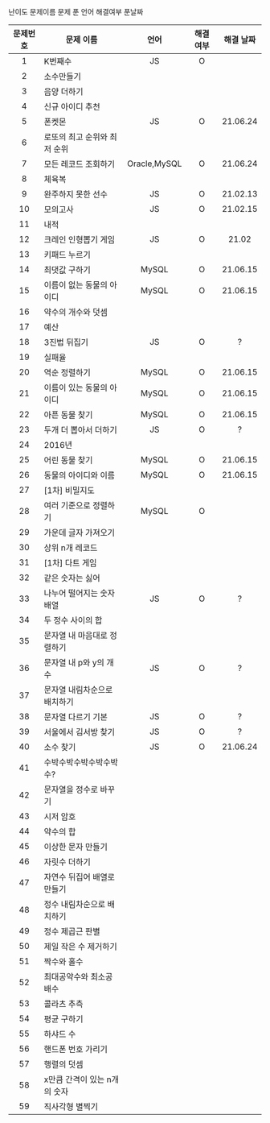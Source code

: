 난이도 문제이름 문제 푼 언어 해결여부  푼날짜

| 문제번호 | 문제 이름                    |     언어     | 해결 여부 | 해결 날짜 |
| :------: | ---------------------------- | :----------: | :-------: | :-------: |
|    1     | K번째수                      |      JS      |     O     |           |
|    2     | 소수만들기                   |              |           |           |
|    3     | 음양 더하기                  |              |           |           |
|    4     | 신규 아이디 추천             |              |           |           |
|    5     | 폰켓몬                       |      JS      |     O     | 21.06.24  |
|    6     | 로또의 최고 순위와 최저 순위 |              |           |           |
|    7     | 모든 레코드 조회하기         | Oracle,MySQL |     O     | 21.06.24  |
|    8     | 체육복                       |              |           |           |
|    9     | 완주하지 못한 선수           |      JS      |     O     | 21.02.13  |
|    10    | 모의고사                     |      JS      |     O     | 21.02.15  |
|    11    | 내적                         |              |           |           |
|    12    | 크레인 인형뽑기 게임         |      JS      |     O     |   21.02   |
|    13    | 키패드 누르기                |              |           |           |
|    14    | 최댓값 구하기                |    MySQL     |     O     | 21.06.15  |
|    15    | 이름이 없는 동물의 아이디    |    MySQL     |     O     | 21.06.15  |
|    16    | 약수의 개수와 덧셈           |              |           |           |
|    17    | 예산                         |              |           |           |
|    18    | 3진법 뒤집기                 |      JS      |     O     |     ?     |
|    19    | 실패율                       |              |           |           |
|    20    | 역순 정렬하기                |    MySQL     |     O     | 21.06.15  |
|    21    | 이름이 있는 동물의 아이디    |    MySQL     |     O     | 21.06.15  |
|    22    | 아픈 동물 찾기               |    MySQL     |     O     | 21.06.15  |
|    23    | 두개 더 뽑아서 더하기        |      JS      |     O     |     ?     |
|    24    | 2016년                       |              |           |           |
|    25    | 어린 동물 찾기               |    MySQL     |     O     | 21.06.15  |
|    26    | 동물의 아이디와 이름         |    MySQL     |     O     | 21.06.15  |
|    27    | [1차] 비밀지도               |              |           |           |
|    28    | 여러 기준으로 정렬하기       |    MySQL     |     O     |           |
|    29    | 가운데 글자 가져오기         |              |           |           |
|    30    | 상위 n개 레코드              |              |           |           |
|    31    | [1차] 다트 게임              |              |           |           |
|    32    | 같은 숫자는 싫어             |              |           |           |
|    33    | 나누어 떨어지는 숫자 배열    |      JS      |     O     |     ?     |
|    34    | 두 정수 사이의 합            |              |           |           |
|    35    | 문자열 내 마음대로 정렬하기  |              |           |           |
|    36    | 문자열 내 p와 y의 개수       |      JS      |     O     |     ?     |
|    37    | 문자열 내림차순으로 배치하기 |              |           |           |
|    38    | 문자열 다르기 기본           |      JS      |     O     |     ?     |
|    39    | 서울에서 김서방 찾기         |      JS      |     O     |     ?     |
|    40    | 소수 찾기                    |      JS      |     O     | 21.06.24  |
|    41    | 수박수박수박수박수박수?      |              |           |           |
|    42    | 문자열을 정수로 바꾸기       |              |           |           |
|    43    | 시저 암호                    |              |           |           |
|    44    | 약수의 합                    |              |           |           |
|    45    | 이상한 문자 만들기           |              |           |           |
|    46    | 자릿수 더하기                |              |           |           |
|    47    | 자연수 뒤집어 배열로 만들기  |              |           |           |
|    48    | 정수 내림차순으로 배치하기   |              |           |           |
|    49    | 정수 제곱근 판별             |              |           |           |
|    50    | 제일 작은 수 제거하기        |              |           |           |
|    51    | 짝수와 홀수                  |              |           |           |
|    52    | 최대공약수와 최소공배수      |              |           |           |
|    53    | 콜라츠 추측                  |              |           |           |
|    54    | 평균 구하기                  |              |           |           |
|    55    | 하샤드 수                    |              |           |           |
|    56    | 핸드폰 번호 가리기           |              |           |           |
|    57    | 행렬의 덧셈                  |              |           |           |
|    58    | x만큼 간격이 있는 n개의 숫자 |              |           |           |
|    59    | 직사각형 별찍기              |              |           |           |

